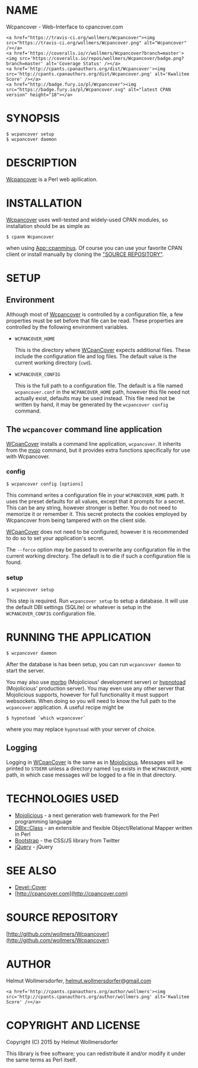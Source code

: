 # NAME

Wcpancover - Web-Interface to cpancover.com

<div>

    <a href="https://travis-ci.org/wollmers/Wcpancover"><img src="https://travis-ci.org/wollmers/Wcpancover.png" alt="Wcpancover" /></a>
    <a href='https://coveralls.io/r/wollmers/Wcpancover?branch=master'><img src='https://coveralls.io/repos/wollmers/Wcpancover/badge.png?branch=master' alt='Coverage Status' /></a>
    <a href='http://cpants.cpanauthors.org/dist/Wcpancover'><img src='http://cpants.cpanauthors.org/dist/Wcpancover.png' alt='Kwalitee Score' /></a>
    <a href="http://badge.fury.io/pl/Wcpancover"><img src="https://badge.fury.io/pl/Wcpancover.svg" alt="latest CPAN version" height="18"></a>
</div>

# SYNOPSIS

    $ wcpancover setup
    $ wcpancover daemon

# DESCRIPTION

[Wcpancover](https://metacpan.org/pod/Wcpancover) is a Perl web apllication.

# INSTALLATION

[Wcpancover](https://metacpan.org/pod/Wcpancover) uses well-tested and widely-used CPAN modules, so installation should be as simple as

    $ cpanm Wcpancover

when using [App::cpanminus](https://metacpan.org/pod/App::cpanminus). Of course you can use your favorite CPAN client or install manually by cloning the ["SOURCE REPOSITORY"](#source-repository).

# SETUP

## Environment

Although most of [Wcpancover](https://metacpan.org/pod/Wcpancover) is controlled by a configuration file, a few properties must be set before that file can be read. These properties are controlled by the following environment variables.

- `WCPANCOVER_HOME`

    This is the directory where [WCpanCover](https://metacpan.org/pod/WCpanCover) expects additional files. These include the configuration file and log files. The default value is the current working directory (`cwd`).

- `WCPANCOVER_CONFIG`

    This is the full path to a configuration file. The default is a file named `wcpancover.conf` in the `WCPANCOVER_HOME` path, however this file need not actually exist, defaults may be used instead. This file need not be written by hand, it may be generated by the `wcpancover config` command.

## The `wcpancover` command line application

[WCpanCover](https://metacpan.org/pod/WCpanCover) installs a command line application, `wcpancover`. It inherits from the [mojo](https://metacpan.org/pod/mojo) command, but it provides extra functions specifically for use with Wcpancover.

### config

    $ wcpancover config [options]

This command writes a configuration file in your `WCPANCOVER_HOME` path. It uses the preset defaults for all values, except that it prompts for a secret. This can be any string, however stronger is better. You do not need to memorize it or remember it. This secret protects the cookies employed by Wcpancover from being tampered with on the client side.

[WCpanCover](https://metacpan.org/pod/WCpanCover) does not need to be configured, however it is recommended to do so to set your application's secret.

The `--force` option may be passed to overwrite any configuration file in the current working directory. The default is to die if such a configuration file is found.

### setup

    $ wcpancover setup

This step is required. Run `wcpancover setup` to setup a database. It will use the default DBI settings (SQLite) or whatever is setup in the `WCPANCOVER_CONFIG` configuration file.

# RUNNING THE APPLICATION

    $ wcpancover daemon

After the database is has been setup, you can run `wcpancover daemon` to start the server.

You may also use [morbo](https://metacpan.org/pod/morbo) (Mojolicious' development server) or [hypnotoad](https://metacpan.org/pod/hypnotoad) (Mojolicious' production server). You may even use any other server that Mojolicious supports, however for full functionality it must support websockets. When doing so you will need to know the full path to the `wcpancover` application. A useful recipe might be

    $ hypnotoad `which wcpancover`

where you may replace `hypnotoad` with your server of choice.

## Logging

Logging in [WCpanCover](https://metacpan.org/pod/WCpanCover) is the same as in [Mojolicious](https://metacpan.org/pod/Mojolicious::Lite#Logging). Messages will be printed to `STDERR` unless a directory named `log` exists in the `WCPANCOVER_HOME` path, in which case messages will be logged to a file in that directory.

# TECHNOLOGIES USED

- [Mojolicious](http://mojolicio.us) - a next generation web framework for the Perl programming language
- [DBIx::Class](http://www.dbix-class.org/) - an extensible and flexible Object/Relational Mapper written in Perl
- [Bootstrap](http://twitter.github.com/bootstrap) - the CSS/JS library from Twitter
- [jQuery](http://jquery.com/) - jQuery

# SEE ALSO

- [Devel::Cover](https://metacpan.org/pod/Devel::Cover)
- [http://cpancover.com](http://cpancover.com)

# SOURCE REPOSITORY

[http://github.com/wollmers/Wcpancover](http://github.com/wollmers/Wcpancover)

# AUTHOR

Helmut Wollmersdorfer, <helmut.wollmersdorfer@gmail.com>

<div>

    <a href='http://cpants.cpanauthors.org/author/wollmers'><img src='http://cpants.cpanauthors.org/author/wollmers.png' alt='Kwalitee Score' /></a>
</div>

# COPYRIGHT AND LICENSE

Copyright (C) 2015 by Helmut Wollmersdorfer

This library is free software; you can redistribute it and/or modify
it under the same terms as Perl itself.
